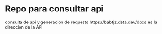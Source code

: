 # Repo para consultar api
consulta de api y generacion de requests
https://babtjz.deta.dev/docs es la direccion de la API
